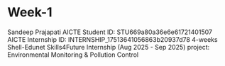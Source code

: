 # Week-1
Sandeep Prajapati AICTE Student ID: STU669a80a36e6e61721401507 AICTE Internship ID: INTERNSHIP_17513641056863b20937d78  4-weeks Shell-Edunet Skills4Future Internship (Aug 2025 - Sep 2025) project: Environmental Monitoring &amp; Pollution Control

